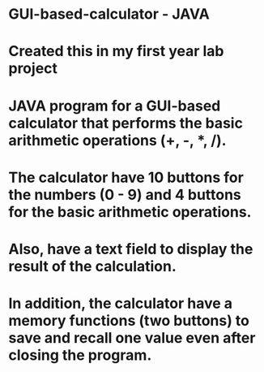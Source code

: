 # GUI-based-calculator - JAVA
# Created this in my first year lab project
# JAVA program for a GUI-based calculator that performs the basic arithmetic operations (+, -, *, /).
# The calculator have 10 buttons for the numbers (0 - 9) and 4 buttons for the basic arithmetic operations.
# Also, have a text field to display the result of the calculation. 
# In addition, the calculator have a memory functions (two buttons) to save and recall one value even after closing the program.
